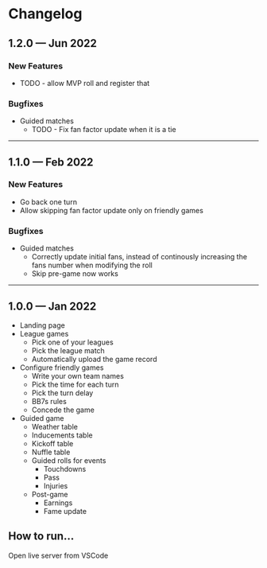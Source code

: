 # Changelog

## 1.2.0 — Jun 2022

### New Features
- TODO - allow MVP roll and register that

### Bugfixes
- Guided matches
  - TODO - Fix fan factor update when it is a tie

---

## 1.1.0 — Feb 2022

### New Features
- Go back one turn
- Allow skipping fan factor update only on friendly games

### Bugfixes
- Guided matches
  - Correctly update initial fans, instead of continously increasing the fans number when modifying the roll
  - Skip pre-game now works

---

## 1.0.0 — Jan 2022

- Landing page
- League games
  - Pick one of your leagues
  - Pick the league match
  - Automatically upload the game record
- Configure friendly games
  - Write your own team names
  - Pick the time for each turn
  - Pick the turn delay
  - BB7s rules
  - Concede the game
- Guided game
  - Weather table
  - Inducements table
  - Kickoff table
  - Nuffle table
  - Guided rolls for events
    - Touchdowns
    - Pass
    - Injuries
  - Post-game
    - Earnings
    - Fame update


## How to run...

Open live server from VSCode